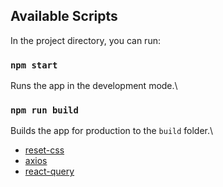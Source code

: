 ## Available Scripts

In the project directory, you can run:

### `npm start`

Runs the app in the development mode.\

### `npm run build`

Builds the app for production to the `build` folder.\

-   [reset-css](https://github.com/shannonmoeller/reset-css)
-   [axios](https://github.com/axios/axios)
-   [react-query](https://github.com/TanStack/query)
